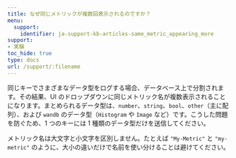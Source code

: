 ```yaml
---
title: なぜ同じメトリックが複数回表示されるのですか？
menu:
  support:
    identifier: ja-support-kb-articles-same_metric_appearing_more
support:
- 実験
toc_hide: true
type: docs
url: /support/:filename
---
```


同じキーでさまざまなデータ型をログする場合、データベース上で分割されます。その結果、UI のドロップダウンに同じメトリック名が複数表示されることになります。まとめられるデータ型は、`number`、`string`、`bool`、`other`（主に配列）、および `wandb` のデータ型（`Histogram` や `Image` など）です。こうした問題を防ぐため、1 つのキーには 1 種類のデータ型だけを送信してください。

メトリック名は大文字と小文字を区別しません。たとえば `"My-Metric"` と `"my-metric"` のように、大小の違いだけで名前を使い分けることは避けてください。